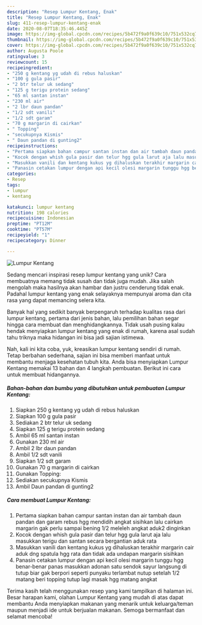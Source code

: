 ```yaml
---
description: "Resep Lumpur Kentang, Enak"
title: "Resep Lumpur Kentang, Enak"
slug: 411-resep-lumpur-kentang-enak
date: 2020-08-07T18:35:46.445Z
image: https://img-global.cpcdn.com/recipes/5b472f9a0f639c10/751x532cq70/lumpur-kentang-foto-resep-utama.jpg
thumbnail: https://img-global.cpcdn.com/recipes/5b472f9a0f639c10/751x532cq70/lumpur-kentang-foto-resep-utama.jpg
cover: https://img-global.cpcdn.com/recipes/5b472f9a0f639c10/751x532cq70/lumpur-kentang-foto-resep-utama.jpg
author: Augusta Poole
ratingvalue: 3
reviewcount: 15
recipeingredient:
- "250 g kentang yg udah di rebus haluskan"
- "100 g gula pasir"
- "2 btr telur uk sedang"
- "125 g terigu protein sedang"
- "65 ml santan instan"
- "230 ml air"
- "2 lbr daun pandan"
- "1/2 sdt vanili"
- "1/2 sdt garam"
- "70 g margarin di cairkan"
- " Topping"
- "secukupnya Kismis"
- " Daun pandan di gunting2"
recipeinstructions:
- "Pertama siapkan bahan campur santan instan dan air tambah daun pandan dan garam rebus hgg mendidih angkat sisihkan lalu cairkan margarin gak perlu sampai bening 1/2 meleleh angkat aduk2 dinginkan"
- "Kocok dengan whish gula pasir dan telur hgg gula larut aja lalu masukkan terigu dan santan secara bergantian aduk rata"
- "Masukkan vanili dan kentang kukus yg dihaluskan terakhir margarin cair aduk dng spatula hgg rata dan tidak ada undapan margarin sisihkan"
- "Panasin cetakan lumpur dengan api kecil olesi margarin tunggu hgg benar-benar panas masukkan adonan satu sendok sayur langsung di tutup biar gak berpori seperti punyaku terlambat nutup setelah 1/2 matang beri topping tutup lagi masak hgg matang angkat"
categories:
- Resep
tags:
- lumpur
- kentang

katakunci: lumpur kentang 
nutrition: 198 calories
recipecuisine: Indonesian
preptime: "PT12M"
cooktime: "PT57M"
recipeyield: "1"
recipecategory: Dinner

---
```



![Lumpur Kentang](https://img-global.cpcdn.com/recipes/5b472f9a0f639c10/751x532cq70/lumpur-kentang-foto-resep-utama.jpg)

Sedang mencari inspirasi resep lumpur kentang yang unik? Cara membuatnya memang tidak susah dan tidak juga mudah. Jika salah mengolah maka hasilnya akan hambar dan justru cenderung tidak enak. Padahal lumpur kentang yang enak selayaknya mempunyai aroma dan cita rasa yang dapat memancing selera kita.



Banyak hal yang sedikit banyak berpengaruh terhadap kualitas rasa dari lumpur kentang, pertama dari jenis bahan, lalu pemilihan bahan segar hingga cara membuat dan menghidangkannya. Tidak usah pusing kalau hendak menyiapkan lumpur kentang yang enak di rumah, karena asal sudah tahu triknya maka hidangan ini bisa jadi sajian istimewa.


Nah, kali ini kita coba, yuk, kreasikan lumpur kentang sendiri di rumah. Tetap berbahan sederhana, sajian ini bisa memberi manfaat untuk membantu menjaga kesehatan tubuh kita. Anda bisa menyiapkan Lumpur Kentang memakai 13 bahan dan 4 langkah pembuatan. Berikut ini cara untuk membuat hidangannya.

<!--inarticleads1-->

##### Bahan-bahan dan bumbu yang dibutuhkan untuk pembuatan Lumpur Kentang:

1. Siapkan 250 g kentang yg udah di rebus haluskan
1. Siapkan 100 g gula pasir
1. Sediakan 2 btr telur uk sedang
1. Siapkan 125 g terigu protein sedang
1. Ambil 65 ml santan instan
1. Gunakan 230 ml air
1. Ambil 2 lbr daun pandan
1. Ambil 1/2 sdt vanili
1. Siapkan 1/2 sdt garam
1. Gunakan 70 g margarin di cairkan
1. Gunakan  Topping:
1. Sediakan secukupnya Kismis
1. Ambil  Daun pandan di gunting2




<!--inarticleads2-->

##### Cara membuat Lumpur Kentang:

1. Pertama siapkan bahan campur santan instan dan air tambah daun pandan dan garam rebus hgg mendidih angkat sisihkan lalu cairkan margarin gak perlu sampai bening 1/2 meleleh angkat aduk2 dinginkan
1. Kocok dengan whish gula pasir dan telur hgg gula larut aja lalu masukkan terigu dan santan secara bergantian aduk rata
1. Masukkan vanili dan kentang kukus yg dihaluskan terakhir margarin cair aduk dng spatula hgg rata dan tidak ada undapan margarin sisihkan
1. Panasin cetakan lumpur dengan api kecil olesi margarin tunggu hgg benar-benar panas masukkan adonan satu sendok sayur langsung di tutup biar gak berpori seperti punyaku terlambat nutup setelah 1/2 matang beri topping tutup lagi masak hgg matang angkat




Terima kasih telah menggunakan resep yang kami tampilkan di halaman ini. Besar harapan kami, olahan Lumpur Kentang yang mudah di atas dapat membantu Anda menyiapkan makanan yang menarik untuk keluarga/teman maupun menjadi ide untuk berjualan makanan. Semoga bermanfaat dan selamat mencoba!
